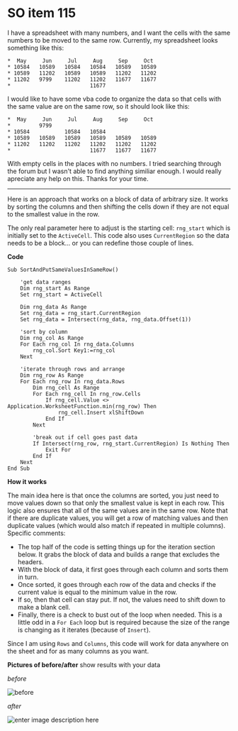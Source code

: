 # SO item 115
I have a spreadsheet with many numbers, and I want the cells with the same numbers to be moved to the same row. Currently, my spreadsheet looks something like this:

```
*  May     Jun     Jul     Aug     Sep     Oct
* 10584   10589   10584   10584   10589   10589
* 10589   11202   10589   10589   11202   11202
* 11202   9799    11202   11202   11677   11677
*                         11677     

```

I would like to have some vba code to organize the data so that cells with the same value are on the same row, so it should look like this:

```
*  May     Jun     Jul     Aug     Sep     Oct
*         9799
* 10584           10584   10584  
* 10589   10589   10589   10589   10589   10589
* 11202   11202   11202   11202   11202   11202
*                         11677   11677   11677

```

With empty cells in the places with no numbers. I tried searching through the forum but I wasn't able to find anything similiar enough. I would really apreciate any help on this. Thanks for your time.

----

Here is an approach that works on a block of data of arbitrary size. It works by sorting the columns and then shifting the cells down if they are not equal to the smallest value in the row.

The only real parameter here to adjust is the starting cell: `rng_start` which is initially set to the `ActiveCell`. This code also uses `CurrentRegion` so the data needs to be a block... or you can redefine those couple of lines.

**Code**

```
Sub SortAndPutSameValuesInSameRow()

    'get data ranges
    Dim rng_start As Range
    Set rng_start = ActiveCell

    Dim rng_data As Range
    Set rng_data = rng_start.CurrentRegion
    Set rng_data = Intersect(rng_data, rng_data.Offset(1))

    'sort by column
    Dim rng_col As Range
    For Each rng_col In rng_data.Columns
        rng_col.Sort Key1:=rng_col
    Next

    'iterate through rows and arrange
    Dim rng_row As Range
    For Each rng_row In rng_data.Rows
        Dim rng_cell As Range
        For Each rng_cell In rng_row.Cells
            If rng_cell.Value <> Application.WorksheetFunction.min(rng_row) Then
                rng_cell.Insert xlShiftDown
            End If
        Next

        'break out if cell goes past data
        If Intersect(rng_row, rng_start.CurrentRegion) Is Nothing Then
            Exit For
        End If
    Next
End Sub

```

**How it works**

The main idea here is that once the columns are sorted, you just need to move values down so that only the smallest value is kept in each row. This logic also ensures that all of the same values are in the same row. Note that if there are duplicate values, you will get a row of matching values and then duplicate values (which would also match if repeated in multiple columns). Specific comments:

*   The top half of the code is setting things up for the iteration section below. It grabs the block of data and builds a range that excludes the headers.
*   With the block of data, it first goes through each column and sorts them in turn.
*   Once sorted, it goes through each row of the data and checks if the current value is equal to the minimum value in the row.
*   If so, then that cell can stay put. If not, the values need to shift down to make a blank cell.
*   Finally, there is a check to bust out of the loop when needed. This is a little odd in a `For Each` loop but is required because the size of the range is changing as it iterates (because of `Insert`).

Since I am using `Rows` and `Columns`, this code will work for data anywhere on the sheet and for as many columns as you want.

**Pictures of before/after** show results with your data

_before_

![before](https://i.stack.imgur.com/AxJ6j.png)

_after_

![enter image description here](https://i.stack.imgur.com/LSM0W.png)
